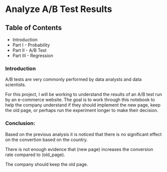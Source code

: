 # Analyze A/B Test Results

## Table of Contents
- Introduction
- Part I - Probability
- Part II - A/B Test
- Part III - Regression

### Introduction
A/B tests are very commonly performed by data analysts and data scientists.

For this project, I will be working to understand the results of an A/B test run by an e-commerce website. 
The goal is to work through this notebook to help the company understand if they should implement the new page, 
keep the old page, or perhaps run the experiment longer to make their decision.

### Conclusion:
Based on the previous analysis it is noticed that there is no significant effect on the convertion based on the country.

There is not enough evidence that (new page) increases the conversion rate compared to (old_page).

The company should keep the old page.
